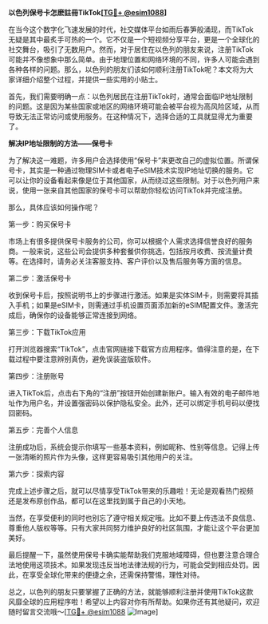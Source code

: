 **以色列保号卡怎麽註冊TikTok[[TG💪+ @esim1088](https://t.me/s/esim1088)]**

在当今这个数字化飞速发展的时代，社交媒体平台如雨后春笋般涌现，而TikTok无疑是其中最炙手可热的一个。它不仅是一个短视频分享平台，更是一个全球化的社交舞台，吸引了无数用户。然而，对于居住在以色列的朋友来说，注册TikTok可能并不像想象中那么简单。由于地理位置和网络环境的不同，许多人可能会遇到各种各样的问题。那么，以色列的朋友们该如何顺利注册TikTok呢？本文将为大家详细介绍整个过程，并提供一些实用的小贴士。

首先，我们需要明确一点：以色列居民在注册TikTok时，通常会面临IP地址限制的问题。这是因为某些国家或地区的网络环境可能会被平台视为高风险区域，从而导致无法正常访问或使用服务。在这种情况下，选择合适的工具就显得尤为重要了。

**解决IP地址限制的方法——保号卡**

为了解决这一难题，许多用户会选择使用“保号卡”来更改自己的虚拟位置。所谓保号卡，其实是一种通过物理SIM卡或者电子eSIM技术实现IP地址切换的服务。它可以让你的设备看起来像是位于其他国家，从而绕过这些限制。对于以色列用户来说，使用一张来自其他国家的保号卡可以帮助你轻松访问TikTok并完成注册。

那么，具体应该如何操作呢？

第一步：购买保号卡

市场上有很多提供保号卡服务的公司，你可以根据个人需求选择信誉良好的服务商。一般来说，这些公司会提供多种套餐供你挑选，包括按月收费、按流量计费等。在选择时，请务必关注客服支持、客户评价以及售后服务等方面的信息。

第二步：激活保号卡

收到保号卡后，按照说明书上的步骤进行激活。如果是实体SIM卡，则需要将其插入手机；如果是eSIM卡，则需通过手机设置页面添加新的eSIM配置文件。激活完成后，确保你的设备能够正常连接到网络。

第三步：下载TikTok应用

打开浏览器搜索“TikTok”，点击官网链接下载官方应用程序。值得注意的是，在下载过程中要注意辨别真伪，避免误装盗版软件。

第四步：注册账号

进入TikTok后，点击右下角的“注册”按钮开始创建新账户。输入有效的电子邮件地址作为用户名，并设置强密码以保护隐私安全。此外，还可以绑定手机号码以便找回密码。

第五步：完善个人信息

注册成功后，系统会提示你填写一些基本资料，例如昵称、性别等信息。记得上传一张清晰的照片作为头像，这样更容易吸引其他用户的关注。

第六步：探索内容

完成上述步骤之后，就可以尽情享受TikTok带来的乐趣啦！无论是观看热门视频还是发布原创作品，都可以在这里找到属于自己的小天地。

当然，在享受便利的同时也别忘了遵守相关规定哦。比如不要上传违法不良信息、尊重他人版权等等。只有大家共同努力维护良好的社区氛围，才能让这个平台更加美好。

最后提醒一下，虽然使用保号卡确实能帮助我们克服地域障碍，但也要注意合理合法地使用这项技术。如果发现违反当地法律法规的行为，可能会受到相应处罚。因此，在享受全球化带来的便捷之余，还需保持警惕，理性对待。

总之，以色列的朋友只要掌握了正确的方法，就能够顺利注册并使用TikTok这款风靡全球的应用程序啦！希望以上内容对你有所帮助。如果你还有其他疑问，欢迎随时留言交流哦～[[TG💪+ @esim1088](https://t.me/s/esim1088) ![Image](https://i.postimg.cc/4NQfJmqS/Snipaste-2025-05-13-00-14-12.png)]